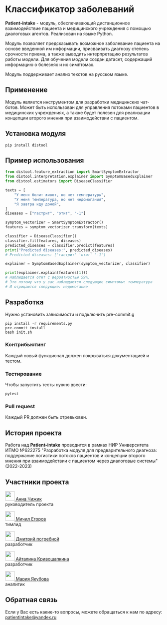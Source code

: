 # Классификатор заболеваний

**Patient-intake** - модуль, обеспечивающий дистанционное взаимодействие пациента и медицинского учреждения с помощью диалоговых агентов. Реализован на языке Python.

Модуль позволяет предсказывать возможное заболевание пациента на основе введенной им информации, присваивать диагнозу степень срочности приема, а также выводить интерпретацию результатов работы модели. Для обучения модели создан датасет, содержащий информацию о болезнях и их симптомах.

Модуль поддерживает анализ текстов на русском языке.

## Применение

Модуль является инструментом для разработки медицинских чат-ботов. Может быть использован для управления потоками пациентов в медицинских учреждениях, а также будет полезен для реализации концепции второго мнения при взаимодействии с пациентом.

## Установка модуля

    pip install distool

## Пример использования

```python
from distool.feature_extraction import SmartSymptomExtractor
from distool.interpretation.explainer import SymptomBasedExplainer
from distool.estimators import DiseaseClassifier

texts = [
    "У меня болит живот, но нет температуры",
    "У меня температура, но нет недомогания",
    "Я завтра иду домой",
]
diseases = ["гастрит", "отит", "-1"]

symptom_vectorizer = SmartSymptomExtractor()
features = symptom_vectorizer.transform(texts)

classifier = DiseaseClassifier()
classifier.fit(features, diseases)
predicted_diseases = classifier.predict(features)
print("Predicted diseases:", predicted_diseases)
# Predicted diseases: ['гастрит' 'отит' '-1']

explainer = SymptomBasedExplainer(symptom_vectorizer, classifier)

print(explainer.explain(features[1]))
# Наблюдается отит с вероятностью 59%.
# Это потому что у вас наблюдаются следующие симптомы: температура
# И отрицаются следующие: недомогание
```

## Разработка

Нужно установить зависимости и подключить pre-commit.g

    pip install -r requirements.py
    pre-commit install
    bash init.sh

### Контрибьютинг

Каждый новый функционал должен покрываться документацией и тестом.

### Тестирование

Чтобы запустить тесты нужно ввести:

    pytest

### Pull request

Каждый PR должен быть отревьювен.

## История проекта

Работа над **Patient-intake** проводится в рамках НИР Университета ИТМО №622275 "Разработка модуля для предварительного диагноза: поддержание логистики потоков пациентов и концепции второго мнения при взаимодействии с пациентом через диалоговые системы" (2022-2023)

## Участники проекта

[<img src="https://images.weserv.nl/?url=avatars.githubusercontent.com/u/53980712?v=4&h=200&w=200&fit=cover&mask=circle&maxage=7d" width="30" /> Анна Чижик](https://github.com/Frantsuzova) </br> руководитель проекта

[<img src="https://images.weserv.nl/?url=avatars.githubusercontent.com/u/23355371?v=4&h=200&w=200&fit=cover&mask=circle&maxage=7d" width="30" /> Мичил Егоров](https://github.com/EgorovM) </br> тимлид

[<img src="https://images.weserv.nl/?url=avatars.githubusercontent.com/u/39134692?v=4&h=200&w=200&fit=cover&mask=circle&maxage=7d" width="30" /> Дмитрий погребной](https://github.com/DmitryPogrebnoy) </br> разработчик

[<img src="https://images.weserv.nl/?url=avatars.githubusercontent.com/u/56276056?v=4&h=200&w=200&fit=cover&mask=circle&maxage=7d" width="30" /> Айталина Кривошапкина](https://github.com/aytakr) </br> разработчик

[<img src="https://images.weserv.nl/?url=avatars.githubusercontent.com/u/109297759?v=4&h=200&w=200&fit=cover&mask=circle&maxage=7d" width="30" /> Мария Якубова](https://github.com/Shentorin) </br> аналитик

## Обратная связь

Если у Вас есть какие-то вопросы, можете обращаться к нам по адресу: patientintake@yandex.ru
